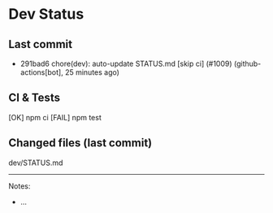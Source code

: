# Dev Status

## Last commit
- 291bad6 chore(dev): auto-update STATUS.md [skip ci] (#1009) (github-actions[bot], 25 minutes ago)
## CI & Tests
[OK] npm ci
[FAIL] npm test

## Changed files (last commit)
dev/STATUS.md

---
Notes:
- ...
